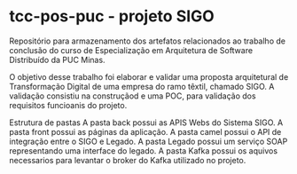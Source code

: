 # tcc-pos-puc - projeto SIGO
Repositório para armazenamento dos artefatos relacionados ao trabalho de conclusão do curso de Especialização em Arquitetura de Software Distribuído da PUC Minas.

O objetivo desse trabalho foi elaborar e validar uma proposta arquitetural de Transformação Digital de uma empresa do ramo têxtil, chamado SIGO. A validação consistiu na construçãod e uma POC, para validação dos requisitos funcioanis do projeto.

Estrutura de pastas
A pasta back possui as APIS Webs do Sistema SIGO.
A pasta front possui as páginas da aplicação.
A pasta camel possui o API de integração entre o SIGO e Legado.
A pasta Legado possui um serviço SOAP representando uma interface do legado.
A pasta Kafka possui os aquivos necessarios para levantar o broker do Kafka utilizado no projeto.
